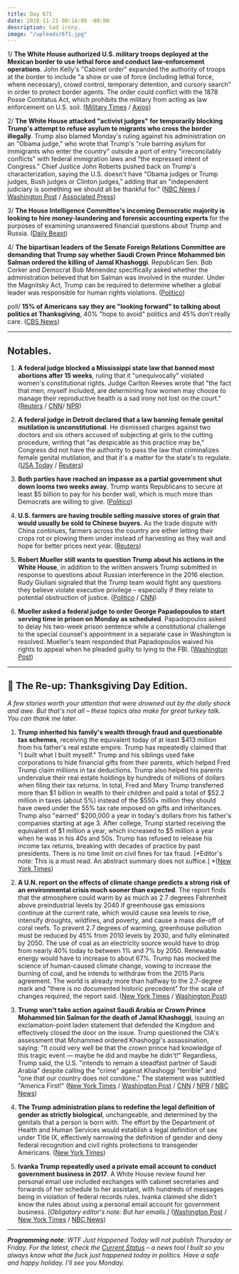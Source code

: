 ```yaml
---
title: Day 671
date: 2018-11-21 09:14:00 -08:00
description: Sad irony.
image: "/uploads/671.jpg"
---
```


1/ **The White House authorized U.S. military troops deployed at the Mexican border to use lethal force and conduct law-enforcement operations**. John Kelly's "Cabinet order" expanded the authority of troops at the border to include "a show or use of force (including lethal force, where necessary), crowd control, temporary detention, and cursory search" in order to protect border agents. The order could conflict with the 1878 Posse Comitatus Act, which prohibits the military from acting as law enforcement on U.S. soil. ([Military Times](https://www.militarytimes.com/news/your-military/2018/11/21/white-house-approves-use-of-force-some-law-enforcement-roles-for-border-troops/) / [Axios](https://www.axios.com/border-troops-use-of-force-posse-comitatus-b23bca0a-715d-451a-8c3e-c37ee997fe13.html))

2/ **The White House attacked "activist judges" for temporarily blocking Trump's attempt to refuse asylum to migrants who cross the border illegally**. Trump also blamed Monday's ruling against his administration on an "Obama judge," who wrote that Trump's "rule barring asylum for immigrants who enter the country" outside a port of entry "irreconcilably conflicts" with federal immigration laws and "the expressed intent of Congress." Chief Justice John Roberts pushed back on Trump's characterization, saying the U.S. doesn't have "Obama judges or Trump judges, Bush judges or Clinton judges," adding that an "independent judiciary is something we should all be thankful for." ([NBC News](https://www.nbcnews.com/politics/immigration/judge-bars-trump-administration-denying-asylum-migrants-who-enter-illegally-n938271) / [Washington Post](https://www.washingtonpost.com/politics/rebuking-trumps-criticism-of-obama-judge-chief-justice-roberts-defends-judiciary-as-independent/2018/11/21/6383c7b2-edb7-11e8-96d4-0d23f2aaad09_story.html) / [Associated Press](https://apnews.com/c4b34f9639e141069c08cf1e3deb6b84))

3/ **The House Intelligence Committee's incoming Democratic majority is looking to hire money-laundering and forensic accounting experts** for the purposes of examining unanswered financial questions about Trump and Russia. ([Daily Beast](https://www.thedailybeast.com/house-intelligence-panel-hiring-money-laundering-sleuths))

4/ **The bipartisan leaders of the Senate Foreign Relations Committee are demanding that Trump say whether Saudi Crown Prince Mohammed bin Salman ordered the killing of Jamal Khashoggi**. Republican Sen. Bob Corker and Democrat Bob Menendez specifically asked whether the administration believed that bin Salman was involved in the murder. Under the Magnitsky Act, Trump can be required to determine whether a global leader was responsible for human rights violations. ([Politico](https://www.politico.com/story/2018/11/20/senators-trump-khashoggi-killing-1009549))

poll/ **15% of Americans say they are "looking forward" to talking about politics at Thanksgiving**, 40% "hope to avoid" politics and 45% don’t really care. ([CBS News](https://www.cbsnews.com/news/poll-finds-many-americans-hope-to-avoid-political-discussions-at-thanksgiving/))

---

## Notables.

1. **A federal judge blocked a Mississippi state law that banned most abortions after 15 weeks**, ruling that it "unequivocally" violated women's constitutional rights. Judge Carlton Reeves wrote that "the fact that men, myself included, are determining how women may choose to manage their reproductive health is a sad irony not lost on the court." ([Reuters](https://www.reuters.com/article/us-usa-election-mississippi/in-mississippi-u-s-senate-race-a-hanging-remark-spurs-democrats-idUSKCN1NP15Q) / [CNN](https://www.cnn.com/2018/11/20/health/mississippi-abortion-ban-15-weeks-ruling/index.html)/ [NPR](https://www.npr.org/2018/11/21/669878629/u-s-judge-strikes-down-mississippi-abortion-ban))

2. **A federal judge in Detroit declared that a law banning female genital mutilation is unconstitutional**. He dismissed charges against two doctors and six others accused of subjecting at girls to the cutting procedure, writing that "as despicable as this practice may be," Congress did not have the authority to pass the law that criminalizes female genital mutilation, and that it's a matter for the state's to regulate. ([USA Today](https://www.usatoday.com/story/news/nation-now/2018/11/20/female-genital-mutilation-michigan/2074239002/) / [Reuters](https://www.reuters.com/article/us-usa-crime-genital-mutilation-idUSKCN1NP2OR))

3. **Both parties have reached an impasse as a partial government shut down looms two weeks away.** Trump wants Republicans to secure at least $5 billion to pay for his border wall, which is much more than Democrats are willing to give. ([Politico](https://www.politico.com/story/2018/11/21/trump-border-wall-congress-government-shutdown-1009349))

4. **U.S. farmers are having trouble selling massive stores of grain that would usually be sold to Chinese buyers.** As the trade dispute with China continues, farmers across the country are either letting their crops rot or plowing them under instead of harvesting as they wait and hope for better prices next year. ([Reuters](https://www.reuters.com/article/us-usa-trade-china-grains-idUSKCN1NQ0GA))

5. **Robert Mueller still wants to question Trump about his actions in the White House**, in addition to the written answers Trump submitted in response to questions about Russian interference in the 2016 election. Rudy Giuliani signaled that the Trump team would fight any questions they believe violate executive privilege – especially if they relate to potential obstruction of justice. ([Politico](https://www.politico.com/story/2018/11/20/mueller-investigation-trump-answers-1009350) / [CNN](https://www.cnn.com/2018/11/21/politics/rudy-giuliani-robert-mueller/index.html))

6. **Mueller asked a federal judge to order George Papadopoulos to start serving time in prison on Monday as scheduled**. Papadopoulos asked to delay his two-week prison sentence while a constitutional challenge to the special counsel's appointment in a separate case in Washington is resolved. Mueller's team responded that Papadopoulos waived his rights to appeal when he pleaded guilty to lying to the FBI. ([Washington Post](https://www.washingtonpost.com/politics/special-counsel-urges-judge-to-order-former-trump-campaign-aide-to-prison-monday-as-scheduled/2018/11/21/d41072b8-eda4-11e8-96d4-0d23f2aaad09_story.html))

---

## 📌 The Re-up: Thanksgiving Day Edition.

*A few stories worth your attention that were drowned out by the daily shock and awe. But that's not all – these topics also make for great turkey talk. You can thank me later.*

1. **Trump inherited his family's wealth through fraud and questionable tax schemes**, receiving the equivalent today of at least $413 million from his father's real estate empire. Trump has repeatedly claimed that "I built what I built myself." Trump and his siblings used fake corporations to hide financial gifts from their parents, which helped Fred Trump claim millions in tax deductions. Trump also helped his parents undervalue their real estate holdings by hundreds of millions of dollars when filing their tax returns. In total, Fred and Mary Trump transferred more than $1 billion in wealth to their children and paid a total of $52.2 million in taxes (about 5%) instead of the $550\+ million they should have owed under the 55% tax rate imposed on gifts and inheritances. Trump also "earned" $200,000 a year in today's dollars from his father's companies starting at age 3. After college, Trump started receiving the equivalent of $1 million a year, which increased to $5 million a year when he was in his 40s and 50s. Trump has refused to release his income tax returns, breaking with decades of practice by past presidents. There is no time limit on civil fines for tax fraud. \[*Editor's note: This is a must read. An abstract summary does not suffice.\] *([New York Times](https://www.nytimes.com/interactive/2018/10/02/us/politics/donald-trump-tax-schemes-fred-trump.html))

2. **A U.N. report on the effects of climate change predicts a strong risk of an environmental crisis much sooner than expected**. The report finds that the atmosphere could warm by as much as 2.7 degrees Fahrenheit above preindustrial levels by 2040 if greenhouse gas emissions continue at the current rate, which would cause sea levels to rise, intensify droughts, wildfires, and poverty, and cause a mass die-off of coral reefs. To prevent 2.7 degrees of warming, greenhouse pollution must be reduced by 45% from 2010 levels by 2030, and fully eliminated by 2050. The use of coal as an electricity source would have to drop from nearly 40% today to between 1% and 7% by 2050. Renewable energy would have to increase to about 67%. Trump has mocked the science of human-caused climate change, vowing to increase the burning of coal, and he intends to withdraw from the 2015 Paris agreement. The world is already more than halfway to the 2.7-degree mark and "there is no documented historic precedent" for the scale of changes required, the report said. ([New York Times](https://www.nytimes.com/2018/10/07/climate/ipcc-climate-report-2040.html) / [Washington Post](https://www.washingtonpost.com/energy-environment/2018/10/08/world-has-only-years-get-climate-change-under-control-un-scientists-say/))

3. **Trump won't take action against Saudi Arabia or Crown Prince Mohammed bin Salman for the death of Jamal Khashoggi**, issuing an exclamation-point laden statement that defended the Kingdom and effectively closed the door on the issue. Trump questioned the CIA's assessment that Mohammed ordered Khashoggi's assassination, saying: "It could very well be that the crown prince had knowledge of this tragic event — maybe he did and maybe he didn't!" Regardless, Trump said, the U.S. "intends to remain a steadfast partner of Saudi Arabia" despite calling the "crime" against Khashoggi "terrible" and "one that our country does not condone." The statement was subtitled "America First!" ([New York Times](https://www.nytimes.com/2018/11/20/world/middleeast/trump-saudi-khashoggi.html) / [Washington Post](https://www.washingtonpost.com/politics/trump-defends-saudia-arabias-denial-about-the-planning-of-khashoggis-death/2018/11/20/b64d2cc6-eceb-11e8-9236-bb94154151d2_story.html) / [CNN](https://www.cnn.com/2018/11/20/politics/trump-saudi-arabia/index.html) / [NPR](https://www.npr.org/2018/11/20/669666348/trump-says-u-s-will-remain-steadfast-partner-of-saudis-despite-khashoggi-killing) / [NBC News](https://www.nbcnews.com/politics/donald-trump/unusual-statement-disputing-cia-filled-exclamation-points-trump-backs-saudi-n938526))

4. **The Trump administration plans to redefine the legal definition of gender as strictly biological**, unchangeable, and determined by the genitals that a person is born with. The effort by the Department of Health and Human Services would establish a legal definition of sex under Title IX, effectively narrowing the definition of gender and deny federal recognition and civil rights protections to transgender Americans. ([New York Times](https://www.nytimes.com/2018/10/21/us/politics/transgender-trump-administration-sex-definition.html))

5. **Ivanka Trump repeatedly used a private email account to conduct government business in 2017**. A White House review found her personal email use included exchanges with cabinet secretaries and forwards of her schedule to her assistant, with hundreds of messages being in violation of federal records rules. Ivanka claimed she didn't know the rules about using a personal email account for government business. *\[Obligatory editor's note: But her emails.\]* ([Washington Post](https://www.washingtonpost.com/politics/ivanka-trump-used-a-personal-email-account-to-send-hundreds-of-emails-about-government-business-last-year/2018/11/19/6515d1e0-e7a1-11e8-a939-9469f1166f9d_story.html) / [New York Times](https://www.nytimes.com/2018/11/19/us/politics/ivanka-trump-emails.html) / [NBC News](https://www.nbcnews.com/politics/white-house/ivanka-trump-reportedly-used-private-account-send-hundreds-emails-n938241))

---

***Programming note**: WTF Just Happened Today will not publish Thursday or Friday. For the latest, check the [Current Status](https://currentstatus.io/) – a news tool I built so you always know what the fuck just happened today in politics. Have a safe and happy holiday. I'll see you Monday.*